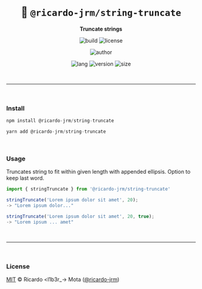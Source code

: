 <div align="center">

# 🌙 `@ricardo-jrm/string-truncate`

<b>Truncate strings</b>

![build](https://img.shields.io/github/workflow/status/ricardo-jrm/string-truncate/Continuous%20Integration?style=for-the-badge)
![license](https://img.shields.io/github/license/ricardo-jrm/string-truncate?style=for-the-badge)

![author](<https://img.shields.io/badge/Author-Ricardo%20%3Cl1b3r__--%3E%20Mota%20(%40ricardo--jrm)-orange?style=for-the-badge>)

![lang](https://img.shields.io/github/languages/top/ricardo-jrm/string-truncate?style=for-the-badge)
![version](https://img.shields.io/npm/v/@ricardo-jrm/string-truncate?style=for-the-badge)
![size](https://img.shields.io/bundlephobia/min/@ricardo-jrm/string-truncate?style=for-the-badge)

</div>

<br />

---

<br />

### <b>Install</b>

```ts
npm install @ricardo-jrm/string-truncate

yarn add @ricardo-jrm/string-truncate
```

<br />

### <b>Usage</b>

Truncates string to fit within given length with appended ellipsis. Option to keep last word.

```ts
import { stringTruncate } from '@ricardo-jrm/string-truncate'

stringTruncate('Lorem ipsum dolor sit amet', 20);
-> "Lorem ipsum dolor..."

stringTruncate('Lorem ipsum dolor sit amet', 20, true);
-> "Lorem ipsum ... amet"
```

<br />

---

<br />

### <b>License</b>

[MIT](https://github.com/ricardo-jrm/string-truncate/blob/main/LICENSE) © Ricardo <l1b3r\_-> Mota ([@ricardo-jrm](https://github.com/ricardo-jrm))

<br />
